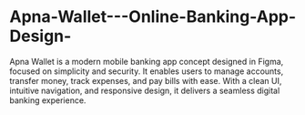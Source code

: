 # Apna-Wallet---Online-Banking-App-Design-
Apna Wallet is a modern mobile banking app concept designed in Figma, focused on simplicity and security. It enables users to manage accounts, transfer money, track expenses, and pay bills with ease. With a clean UI, intuitive navigation, and responsive design, it delivers a seamless digital banking experience.
